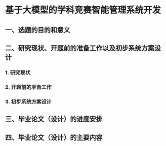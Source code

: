 # 基于大模型的学科竞赛智能管理系统开发

## 一、选题的目的和意义

## 二、研究现状、开题前的准备工作以及初步系统方案设计

### 1. 研究现状

### 2. 开题前的准备工作

### 3. 初步系统方案设计

## 三、毕业论文（设计）的进度安排

## 四、毕业论文（设计）的主要内容

